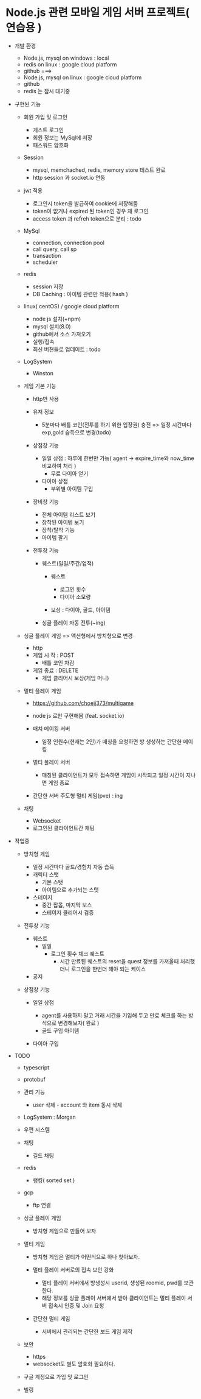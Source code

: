 # Node.js 관련 모바일 게임 서버 프로젝트( 연습용 )
+ 개발 환경
    + Node.js, mysql    on windows : local
    + redis             on linux : google cloud platform
    + github
    ===>
    + Node.js, mysql    on linux : google cloud platform
    + github
    + redis 는 잠시 대기중

+ 구현된 기능
    + 회원 가입 및 로그인 
        + 게스트 로그인
        + 회원 정보는 MySql에 저장 
        + 패스워드 암호화

    + Session
        + mysql, memchached, redis, memory store 테스트 완료
        + http session 과 socket.io 연동
        
    + jwt 적용
        + 로그인시 token을 발급하여 cookie에 저장해둠
        + token이 없거나 expired 된 token인 경우 재 로그인
        + access token 과 refreh token으로 분리 : todo
    
    + MySql
        + connection, connection pool 
        + call query, call sp
        + transaction
        + scheduler
            
    + redis
        + session 저장
        + DB Caching : 아이템 관련만 적용( hash )
    
    + linux( centOS) / google cloud platform
        - node js 설치(+npm)
        - mysql 설치(8.0)
        - github에서 소스 가져오기
        - 실행/접속
        - 최신 버젼들로 업데이트 : todo

    + LogSystem 
        + Winston

    + 게임 기본 기능
        + http만 사용
        + 유저 정보
            + 5분마다 배틀 코인(전투를 하기 위한 입장권) 충전 => 일정 시간마다 exp,gold 습득으로 변경(todo)

        + 상점창 기능
            + 일일 상점 : 하루에 한번만 가능( agent -> expire_time와 now_time 비교하여 처리 )
                + 무료 다이아 얻기
            + 다이아 상점
                + 부위별 아이템 구입
        
        + 장비창 기능
            + 전체 아이템 리스트 보기
            + 장착된 아이템 보기
            + 장착/탈착 기능
            + 아이템 팔기

        + 전투창 기능
            + 퀘스트(일일/주간/업적)
                + 퀘스트 
                    + 로그인 횟수 
                    + 다이아 소모량

                + 보상 : 다이아, 골드, 아이템

            + 싱글 플레이 자동 전투(~ing)
                

    + 싱글 플레이 게임 => 액션형에서 방치형으로 변경
        + http
        + 게임 시   작 : POST
            + 배틀 코인 차감
        + 게임 종료 : DELETE
            + 게임 클리어시 보상(게임 머니)

    + 멀티 플레이 게임
        + https://github.com/choejj373/multigame
        + node js 로만 구현해봄 (feat. socket.io)
        + 매치 메이킹 서버
            + 일정 인원수(현재는 2인)가 매칭을 요청하면 방 생성하는 간단한 메이킹
        + 멀티 플레이 서버 
            + 매칭된 클라이언트가 모두 접속하면 게임이 시작되고 일정 시간이 지나면 게임 종료
        
        + 간단한 서버 주도형 멀티 게임(pve) : ing

    + 채팅 
        + Websocket
        + 로그인된 클라이언트간 채팅


+ 작업중
    + 방치형 게임
        + 일정 시간마다 골드/경험치 자동 습득
        + 캐릭터 스탯
            + 기본 스탯
            + 아이템으로 추가되는 스탯
        + 스테이지
            + 중간 잡몹, 마지막 보스
            + 스테이지 클리어시 검증
        
    + 전투창 기능
        + 퀘스트
            + 일일
                + 로그인 횟수 체크 퀘스트
                    + 시간 만료된 퀘스트의 reset을 quest 정보를 가져올때 처리했더니 로그인을 한번더 해야 되는 케이스
        + 공지

    + 상점창 기능
        + 일일 상점 
            + agent를 사용하지 말고 거래 시간을 기입해 두고 만료 체크를 하는 방식으로 변경해보자( 완료 )
            + 골드 구입 아이템

        + 다이아 구입

+ TODO
    + typescript
    + protobuf
    + 관리 기능
        + user 삭제 - account 와 item 동시 삭제 
    + LogSystem : Morgan
    + 우편 시스템 
    + 채팅  
        + 길드 채팅 
    + redis
        + 랭킹( sorted set )
    + gcp
        + ftp 연결

    + 싱글 플레이 게임
        + 방치형 게임으로 만들어 보자

    + 멀티 게임 
        + 방치형 게임은 멀티가 어떤식으로 하나 찾아보자.
        + 멀티 플레이 서버로의 접속 보안 강화
            + 멀티 플레이 서버에서 방생성시 userid, 생성된 roomid, pwd를 보관한다.
            + 해당 정보를 싱글 플레이 서버에서 받아 클라이언트는 멀티 플레이 서버 접속시 인증 및 Join 요청
            
        + 간단한 멀티 게임
            + 서버에서 관리되는 간단한 보드 게임 제작

    + 보안
        + https
        + websocket도 별도 암호화 필요하다.
        
    + 구글 계정으로 가입 및 로그인

    + 빌링
